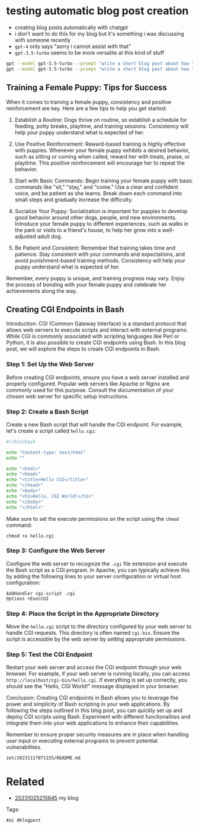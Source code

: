 # testing automatic blog post creation

- creating blog posts automatically with chatgpt
- i don't want to do this for my blog but it's something i was discussing with someone recently
- `gpt-4` only says "sorry i cannot assist with that"
- `gpt-3.5-turbo` seems to be more versatile at this kind of stuff

```bash
gpt --model gpt-3.5-turbo --prompt "write a short blog post about how to train a female puppy"
gpt --model gpt-3.5-turbo --prompt "write a short blog post about how to create CGI endpoints in bash"
```

## Training a Female Puppy: Tips for Success

When it comes to training a female puppy, consistency and positive reinforcement are key. Here are a few tips to help you get started:

1. Establish a Routine: Dogs thrive on routine, so establish a schedule for feeding, potty breaks, playtime, and training sessions. Consistency will help your puppy understand what is expected of her.

2. Use Positive Reinforcement: Reward-based training is highly effective with puppies. Whenever your female puppy exhibits a desired behavior, such as sitting or coming when called, reward her with treats, praise, or playtime. This positive reinforcement will encourage her to repeat the behavior.

3. Start with Basic Commands: Begin training your female puppy with basic commands like "sit," "stay," and "come." Use a clear and confident voice, and be patient as she learns. Break down each command into small steps and gradually increase the difficulty.

4. Socialize Your Puppy: Socialization is important for puppies to develop good behavior around other dogs, people, and new environments. Introduce your female puppy to different experiences, such as walks in the park or visits to a friend's house, to help her grow into a well-adjusted adult dog.

5. Be Patient and Consistent: Remember that training takes time and patience. Stay consistent with your commands and expectations, and avoid punishment-based training methods. Consistency will help your puppy understand what is expected of her.

Remember, every puppy is unique, and training progress may vary. Enjoy the process of bonding with your female puppy and celebrate her achievements along the way.

## Creating CGI Endpoints in Bash

Introduction:
CGI (Common Gateway Interface) is a standard protocol that allows web servers to execute scripts and interact with external programs. While CGI is commonly associated with scripting languages like Perl or Python, it is also possible to create CGI endpoints using Bash. In this blog post, we will explore the steps to create CGI endpoints in Bash.

### Step 1: Set Up the Web Server
Before creating CGI endpoints, ensure you have a web server installed and properly configured. Popular web servers like Apache or Nginx are commonly used for this purpose. Consult the documentation of your chosen web server for specific setup instructions.

### Step 2: Create a Bash Script
Create a new Bash script that will handle the CGI endpoint. For example, let's create a script called `hello.cgi`:

```bash
#!/bin/bash

echo "Content-type: text/html"
echo ""

echo "<html>"
echo "<head>"
echo "<title>Hello CGI</title>"
echo "</head>"
echo "<body>"
echo "<h1>Hello, CGI World!</h1>"
echo "</body>"
echo "</html>"
```

Make sure to set the execute permissions on the script using the `chmod` command:

```
chmod +x hello.cgi
```

### Step 3: Configure the Web Server
Configure the web server to recognize the `.cgi` file extension and execute the Bash script as a CGI program. In Apache, you can typically achieve this by adding the following lines to your server configuration or virtual host configuration:

```apacheconf
AddHandler cgi-script .cgi
Options +ExecCGI
```

### Step 4: Place the Script in the Appropriate Directory
Move the `hello.cgi` script to the directory configured by your web server to handle CGI requests. This directory is often named `cgi-bin`. Ensure the script is accessible by the web server by setting appropriate permissions.

### Step 5: Test the CGI Endpoint
Restart your web server and access the CGI endpoint through your web browser. For example, if your web server is running locally, you can access `http://localhost/cgi-bin/hello.cgi`. If everything is set up correctly, you should see the "Hello, CGI World!" message displayed in your browser.

Conclusion:
Creating CGI endpoints in Bash allows you to leverage the power and simplicity of Bash scripting in your web applications. By following the steps outlined in this blog post, you can quickly set up and deploy CGI scripts using Bash. Experiment with different functionalities and integrate them into your web applications to enhance their capabilities.

Remember to ensure proper security measures are in place when handling user input or executing external programs to prevent potential vulnerabilities.

` zet/20231117071155/README.md `

# Related

- [20231025215645](/zet/20231025215645/README.md) my blog

Tags:

    #ai #blogpost
